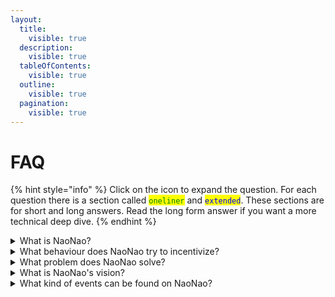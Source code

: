 ```yaml
---
layout:
  title:
    visible: true
  description:
    visible: true
  tableOfContents:
    visible: true
  outline:
    visible: true
  pagination:
    visible: true
---
```


# FAQ

{% hint style="info" %}
Click on the icon to expand the question. For each question there is a section called <mark style="color:green;">`oneliner`</mark> and <mark style="color:blue;">`extended`</mark>. These sections are for short and long answers. Read the long form answer if you want a more technical deep dive.
{% endhint %}

<details>

<summary>What is NaoNao?</summary>

#### <mark style="color:green;">`oneliner`</mark>

NaoNao shows you what is happening right now!

#### <mark style="color:blue;">`extended`</mark>

NaoNao is pronounced like "now now". It is all about what's happening right now. The NaoNao platform enables people to do stuff together, online, in realtime. NaoNao is a hybrid experiment between Web2 and Web3 technologies, running onchain and offchain. NaoNao is a place that you can make your own, enabling human experiences with people anywhere in the world. Describing NaoNao as a network state, the NaoNao economy is a free market for coordinating human behaviour.

</details>

<details>

<summary>What behaviour does NaoNao try to incentivize?</summary>

#### <mark style="color:green;">`oneliner`</mark>

NaoNao helps you find something cool to do online together with other people!

#### <mark style="color:blue;">`extended`</mark>

The underlying mechanism design incentivizes two main behaviours in a free market fashion. That is the production and consumption of online events.&#x20;

1. The production and organization of online events is done by **Producers**, which are subject to financial incentives and attention incentives. Adding events to the NaoNao platform eventually leads to earning money via platform revenue share. Adding events to the NaoNao platform eventually leads to attracting users via event listings on the platform.
2. The consumption and verification of online events is done by **Consumers**, which are subject to curiosity incentives and entertainment incentives. Looking for events on the NaoNao platform leads to discovering projects that have been unknown to the user so far. Looking for events on the NaoNao platform leads to discovering activities that are fun and interesting.

</details>

<details>

<summary>What problem does NaoNao solve?</summary>

#### <mark style="color:green;">`oneliner`</mark>

NaoNao shows you online activities that you did not even know existed.

#### <mark style="color:blue;">`extended`</mark>

Ok, what is even the problem? Imagine Alice and Bob. Alice is on Discord and Bob is on Twitter. Alice knows about a community event in a server she is in. Bob knows about a twitter space of someone he follows. Alice and Bob are both living in their own echo chambers, and despite the fact that each of them is trying to break through it, they are still kind of stuck and restricted in what they know is happening online. Who you follow, which platform you use, and what the algorithms and advertisers on those platforms want you to see. All of those factors stand in your way to find something meaningful to do with other people.

Another angle. Same struggle. Any producer of any (public) good announces whatever news they have within a sea of attention seeking competition. The community AMA of your favourite DeFi protocol is announced in that Discord server that I am not even part of. And maybe I am on Twitter but I do neither follow you nor your favourite DeFi protocol. What we call social media was designed to share information. And more information begets more information, leading to very low signal to noise ratios. NaoNao was build to share behaviour. The announcement of the behaviour that you want to tell the world about can be indexed and shown to people who want to know about your industry, your niche and your goals. Social media talks the walk. NaoNao walks the talk.

And then, from a user point of view. How easy was it for you recently to find what you were looking for on Discord or Twitter? There is an insurmountable sea of posts, comments, replies, cat pictures and memes in any platform you use, because these platforms were build to amass any kind of unstructured content without any meaningful way of filtering the noise. Nowadays we stumble into news that are relevant to us because serendipity had it you should see something once in a while that is in fact interesting to you.&#x20;

NaoNao is build without any underlying algorithmic bias. NaoNao does not shamelessly amplify the most emotional hot topic of the day. NaoNao is build to organize all the online activities scattered across the internet and make them discoverable for you. NaoNao is build for you to get back control of your life online.

</details>

<details>

<summary>What is NaoNao's vision?</summary>

#### <mark style="color:green;">`oneliner`</mark>

Whenever you want to do something online, you find it on NaoNao within 60 seconds.

#### <mark style="color:blue;">`extended`</mark>

Google organized the world's online information. NaoNao organizes the world's online behaviour. Imagine the body of knowledge of Wikipedia as an open and abstract data layer. Humans coordinated to write down what we know today, so that anyone with an internet connection can learn about it. NaoNao aims to be the open and abstract data layer for online activity. If there is going to be a metaverse, then NaoNao is going to be the access point.

Now imagine the magic of the metaverse as an open and abstract data layer. You want to do something online and ask your personal agent what is awesome to do this time around. The agent tells you about this thing called Vibefloor. A nice little club organizing digitial dance floors. The lineup is a banger and they just started a couple of minutes ago. You pay a little to enter the lounge and see a couple of familiar faces already. All along you were already wearing your AR glasses. Because let's be honest, what would you do without them these days. Right in front of your eyes, you swipe through the dancers and attractions until you find the one that is really stealing the show. The experience is so fresh you can almost smell the paint of the projected Monet on the wall, all the while you hang out in your living room or favourite street cafe.

While the above is only one example of a potential future, NaoNao exists to create an abstract data layer for all online activity, so behaviour can be organized and surfaced to whoever needs it right now. The interfaces of the future will be conversational, with an agent on your side that provides you with the digital horsepower to make the metaverse your own, to live the fullest of your life online.

</details>

<details>

<summary>What kind of events can be found on NaoNao?</summary>

#### <mark style="color:green;">`oneliner`</mark>

Any online activity that you prefer or that you do not know about yet.

#### <mark style="color:blue;">`extended`</mark>

Let's start with a feeling, a thought or maybe an idea that moves you. Using NaoNao it should go something like this:

* When you are lonely or just bored, you find somebody to hang out with.
* When you want to play or just chat, you find somebody to have fun.
* When you want to be creative or just brainstorm, you find somebody to jam.
* When you want to rock or just roll, you find somebody to vibe.

But let's be more concrete. Here is a not so complete list of things we can already do together online. Moving forward, the amount of ways in which humans can engage online is only bound to increase. And if it does not exist, maybe you should go and create it!

* `book club` read books together and discuss your takeaways&#x20;
* `poetry night` narrate your poems and get inspired by others
* `expert panel` public discourse on any topic you are prefer
* `love on leverage` live prediction market for online dating
* `friend.tech` TODO
* `community AMAs` TODO
* `vibefloor` TODO
* `warmspace` TODO
* `workshops` TODO
* `web3 games` TODO

</details>
